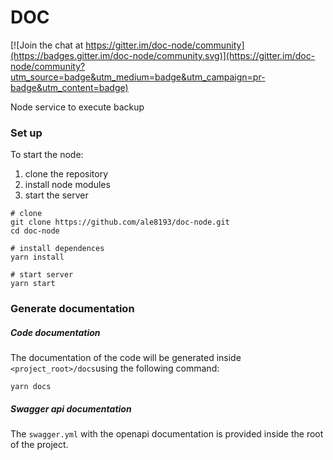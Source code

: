 # DOC

[![Join the chat at https://gitter.im/doc-node/community](https://badges.gitter.im/doc-node/community.svg)](https://gitter.im/doc-node/community?utm_source=badge&utm_medium=badge&utm_campaign=pr-badge&utm_content=badge)

Node service to execute backup 

### Set up
To start the node:

1. clone the repository
2. install node modules
3. start the server

```
# clone
git clone https://github.com/ale8193/doc-node.git
cd doc-node

# install dependences
yarn install

# start server
yarn start
```

### Generate documentation
##### Code documentation
The documentation of the code will be generated inside `<project_root>/docs`using the following command:
```
yarn docs
```
##### Swagger api documentation
The `swagger.yml` with the openapi documentation is provided inside the root of the project.